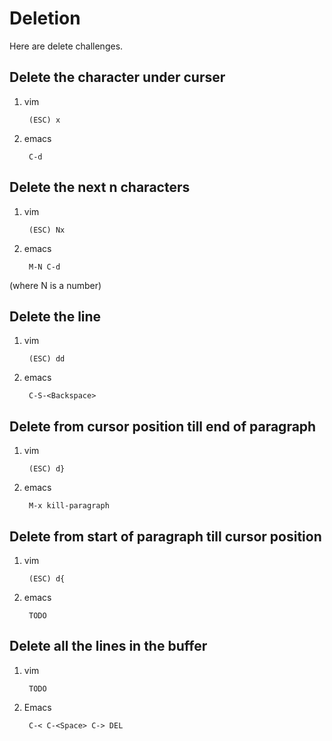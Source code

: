 Deletion
========

Here are delete challenges.

Delete the character under curser
---------------------------------

1. vim

        (ESC) x

1. emacs

        C-d

Delete the next n characters
----------------------------

1. vim

        (ESC) Nx

1. emacs

        M-N C-d

(where N is a number)

Delete the line
---------------

1. vim

        (ESC) dd

1. emacs

        C-S-<Backspace>

Delete from cursor position till end of paragraph
-------------------------------------------------

1. vim

        (ESC) d}

1. emacs

        M-x kill-paragraph

Delete from start of paragraph till cursor position
---------------------------------------------------

1. vim

        (ESC) d{

1. emacs

        TODO

Delete all the lines in the buffer
----------------------------------

1. vim

        TODO

2. Emacs

        C-< C-<Space> C-> DEL
